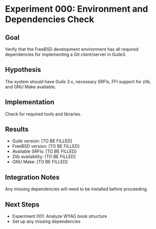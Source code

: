 # Experiment 000: Environment and Dependencies Check

## Goal
Verify that the FreeBSD development environment has all required dependencies for implementing a Git client/server in Guile3.

## Hypothesis
The system should have Guile 3.x, necessary SRFIs, FFI support for zlib, and GNU Make available.

## Implementation
Check for required tools and libraries.

## Results
- Guile version: [TO BE FILLED]
- FreeBSD version: [TO BE FILLED]
- Available SRFIs: [TO BE FILLED]
- Zlib availability: [TO BE FILLED]
- GNU Make: [TO BE FILLED]

## Integration Notes
Any missing dependencies will need to be installed before proceeding.

## Next Steps
- Experiment 001: Analyze WYAG book structure
- Set up any missing dependencies